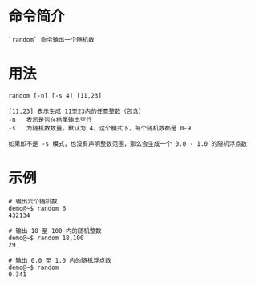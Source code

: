 # 命令简介 

    `random` 命令输出一个随机数

# 用法

    random [-n] [-s 4] [11,23] 
    
    [11,23] 表示生成 11至23内的任意整数（包含）
    -n   表示是否在结尾输出空行
    -s   为随机数数量。默认为 4，这个模式下，每个随机数都是 0-9
    
    如果即不是 -s 模式，也没有声明整数范围，那么会生成一个 0.0 - 1.0 的随机浮点数
    
# 示例

    # 输出六个随机数
    demo@~$ random 6
    432134
    
    # 输出 18 至 100 内的随机整数
    demo@~$ random 18,100
    29
    
    # 输出 0.0 至 1.0 内的随机浮点数
    demo@~$ random
    0.341
